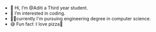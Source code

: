 - 👋 Hi, I’m @Aditi a Third year student. 
- 👀 I’m interested in coding. 
- 👩‍🎓currently I'm pursuing engineering degree in computer science. 
- 😅 Fun fact :I love pizza🍕

      





